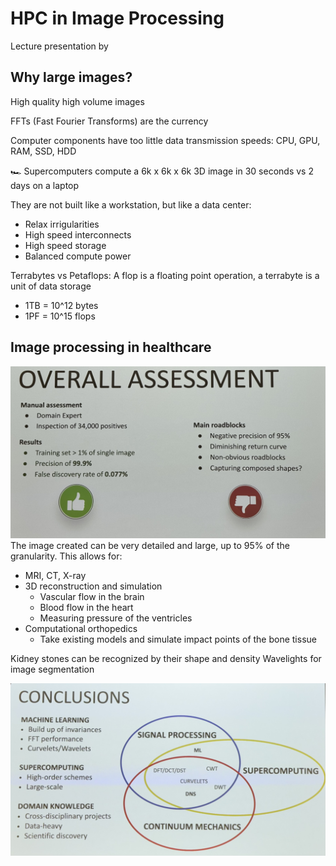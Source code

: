 # HPC in Image Processing
Lecture presentation by 

## Why large images?
High quality high volume images 

FFTs (Fast Fourier Transforms) are the currency

Computer components have too little data transmission speeds: CPU, GPU, RAM, SSD, HDD

🏎️ Supercomputers compute a 6k x 6k x 6k 3D image in 30 seconds vs 2 days on a laptop

They are not built like a workstation, but like a data center:
- Relax irrigularities
- High speed interconnects
- High speed storage
- Balanced compute power

Terrabytes vs Petaflops:
A flop is a floating point operation, a terrabyte is a unit of data storage
- 1TB = 10^12 bytes
- 1PF = 10^15 flops

## Image processing in healthcare
![Image processing in healthcare](2-images/overall-assessment.jpeg)
The image created can be very detailed and large, up to 95% of the granularity. This allows for:
- MRI, CT, X-ray
- 3D reconstruction and simulation
    - Vascular flow in the brain
    - Blood flow in the heart
    - Measuring pressure of the ventricles
- Computational orthopedics
    - Take existing models and simulate impact points of the bone tissue

Kidney stones can be recognized by their shape and density
Wavelights for image segmentation

![Conclusions](2-images/conclusions.jpeg)